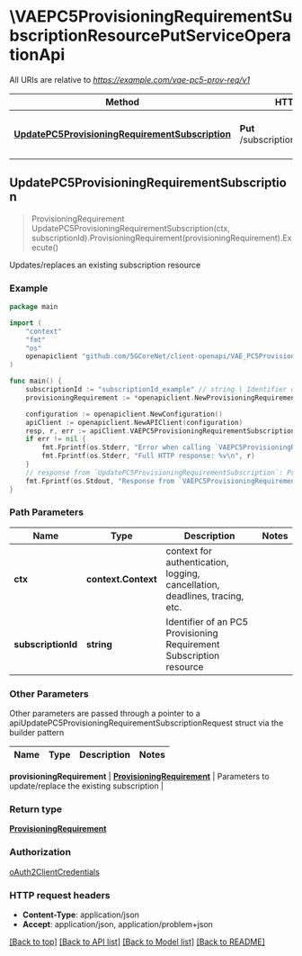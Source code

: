 # \VAEPC5ProvisioningRequirementSubscriptionResourcePutServiceOperationApi

All URIs are relative to *https://example.com/vae-pc5-prov-req/v1*

Method | HTTP request | Description
------------- | ------------- | -------------
[**UpdatePC5ProvisioningRequirementSubscription**](VAEPC5ProvisioningRequirementSubscriptionResourcePutServiceOperationApi.md#UpdatePC5ProvisioningRequirementSubscription) | **Put** /subscriptions/{subscriptionId} | Updates/replaces an existing subscription resource



## UpdatePC5ProvisioningRequirementSubscription

> ProvisioningRequirement UpdatePC5ProvisioningRequirementSubscription(ctx, subscriptionId).ProvisioningRequirement(provisioningRequirement).Execute()

Updates/replaces an existing subscription resource

### Example

```go
package main

import (
    "context"
    "fmt"
    "os"
    openapiclient "github.com/5GCoreNet/client-openapi/VAE_PC5ProvisioningRequirement"
)

func main() {
    subscriptionId := "subscriptionId_example" // string | Identifier of an PC5 Provisioning Requirement Subscription resource
    provisioningRequirement := *openapiclient.NewProvisioningRequirement("NotifUri_example", "ServiceId_example") // ProvisioningRequirement | Parameters to update/replace the existing subscription

    configuration := openapiclient.NewConfiguration()
    apiClient := openapiclient.NewAPIClient(configuration)
    resp, r, err := apiClient.VAEPC5ProvisioningRequirementSubscriptionResourcePutServiceOperationApi.UpdatePC5ProvisioningRequirementSubscription(context.Background(), subscriptionId).ProvisioningRequirement(provisioningRequirement).Execute()
    if err != nil {
        fmt.Fprintf(os.Stderr, "Error when calling `VAEPC5ProvisioningRequirementSubscriptionResourcePutServiceOperationApi.UpdatePC5ProvisioningRequirementSubscription``: %v\n", err)
        fmt.Fprintf(os.Stderr, "Full HTTP response: %v\n", r)
    }
    // response from `UpdatePC5ProvisioningRequirementSubscription`: ProvisioningRequirement
    fmt.Fprintf(os.Stdout, "Response from `VAEPC5ProvisioningRequirementSubscriptionResourcePutServiceOperationApi.UpdatePC5ProvisioningRequirementSubscription`: %v\n", resp)
}
```

### Path Parameters


Name | Type | Description  | Notes
------------- | ------------- | ------------- | -------------
**ctx** | **context.Context** | context for authentication, logging, cancellation, deadlines, tracing, etc.
**subscriptionId** | **string** | Identifier of an PC5 Provisioning Requirement Subscription resource | 

### Other Parameters

Other parameters are passed through a pointer to a apiUpdatePC5ProvisioningRequirementSubscriptionRequest struct via the builder pattern


Name | Type | Description  | Notes
------------- | ------------- | ------------- | -------------

 **provisioningRequirement** | [**ProvisioningRequirement**](ProvisioningRequirement.md) | Parameters to update/replace the existing subscription | 

### Return type

[**ProvisioningRequirement**](ProvisioningRequirement.md)

### Authorization

[oAuth2ClientCredentials](../README.md#oAuth2ClientCredentials)

### HTTP request headers

- **Content-Type**: application/json
- **Accept**: application/json, application/problem+json

[[Back to top]](#) [[Back to API list]](../README.md#documentation-for-api-endpoints)
[[Back to Model list]](../README.md#documentation-for-models)
[[Back to README]](../README.md)

